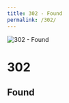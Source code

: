 ```yaml
---
title: 302 - Found
permalink: /302/
---
```

<div>
    <img src="http://i.imgur.com/nJ2LiTN.jpg" alt="302 - Found" />
    <h1>302</h1>
    <h2>Found</h2>
</div>
